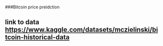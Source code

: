###Bitcoin price preidction
## link to data https://www.kaggle.com/datasets/mczielinski/bitcoin-historical-data
